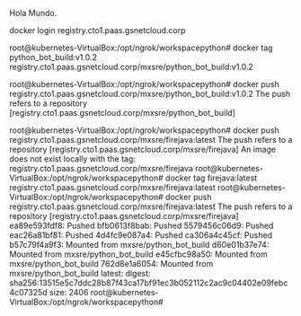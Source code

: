 Hola Mundo.

docker login registry.cto1.paas.gsnetcloud.corp

root@kubernetes-VirtualBox:/opt/ngrok/workspacepython# docker tag python_bot_build:v1.0.2 registry.cto1.paas.gsnetcloud.corp/mxsre/python_bot_build:v1.0.2

root@kubernetes-VirtualBox:/opt/ngrok/workspacepython# docker push registry.cto1.paas.gsnetcloud.corp/mxsre/python_bot_build:v1.0.2
The push refers to a repository [registry.cto1.paas.gsnetcloud.corp/mxsre/python_bot_build]

root@kubernetes-VirtualBox:/opt/ngrok/workspacepython# docker push registry.cto1.paas.gsnetcloud.corp/mxsre/firejava:latest
The push refers to a repository [registry.cto1.paas.gsnetcloud.corp/mxsre/firejava]
An image does not exist locally with the tag: registry.cto1.paas.gsnetcloud.corp/mxsre/firejava
root@kubernetes-VirtualBox:/opt/ngrok/workspacepython# docker tag firejava:latest registry.cto1.paas.gsnetcloud.corp/mxsre/firejava:latest
root@kubernetes-VirtualBox:/opt/ngrok/workspacepython# docker push registry.cto1.paas.gsnetcloud.corp/mxsre/firejava:latest
The push refers to a repository [registry.cto1.paas.gsnetcloud.corp/mxsre/firejava]
ea89e593fdf8: Pushed 
bfb0613f8bab: Pushed 
5579456c06d9: Pushed 
eac26a81bf81: Pushed 
4d4fc9e087a4: Pushed 
ca306a4c45cf: Pushed 
b57c79f4a9f3: Mounted from mxsre/python_bot_build 
d60e01b37e74: Mounted from mxsre/python_bot_build 
e45cfbc98a50: Mounted from mxsre/python_bot_build 
762d8e1a6054: Mounted from mxsre/python_bot_build 
latest: digest: sha256:13515e5c7ddc28b87f43ca17bf91ec3b052112c2ac9c04402e09febc4c07325d size: 2406
root@kubernetes-VirtualBox:/opt/ngrok/workspacepython# 

